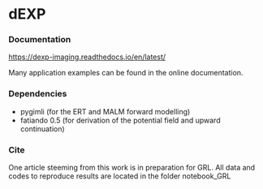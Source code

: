 # dEXP
### Documentation

https://dexp-imaging.readthedocs.io/en/latest/

Many application examples can be found in the online documentation.

### Dependencies
- pygimli (for the ERT and MALM forward modelling)
- fatiando 0.5 (for derivation of the potential field and upward continuation)

### Cite

One article steeming from this work is in preparation for GRL. All data and codes to reproduce results are located in the folder notebook_GRL
